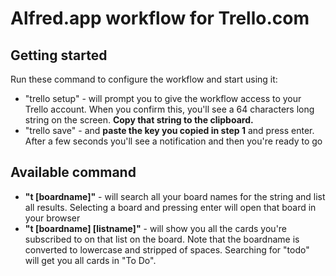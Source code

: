 # Alfred.app workflow for Trello.com

## Getting started

Run these command to configure the workflow and start using it:

- "trello setup" - will prompt you to give the workflow access to your Trello account. When you confirm this, you'll see a 64 characters long string on the screen. **Copy that string to the clipboard.**
-  "trello save" - and **paste the key you copied in step 1** and press enter. After a few seconds you'll see a notification and then you're ready to go

## Available command
- **"t [boardname]"** - will search all your board names for the string and list all results. Selecting a board and pressing enter will open that board in your browser
- **"t [boardname] [listname]"** - will show you all the cards you're subscribed to on that list on the board. Note that the boardname is converted to lowercase and stripped of spaces. Searching for "todo" will get you all cards in "To Do".